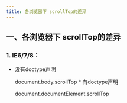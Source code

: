```yaml
---
title: 各浏览器下 scrollTop的差异 
---
```


## 一、各浏览器下 scrollTop的差异 

### 1. **IE6/7/8**： 
   
   * 没有doctype声明
   
        document.body.scrollTop 
	* 有doctype声明
	
	    document.documentElement.scrollTop